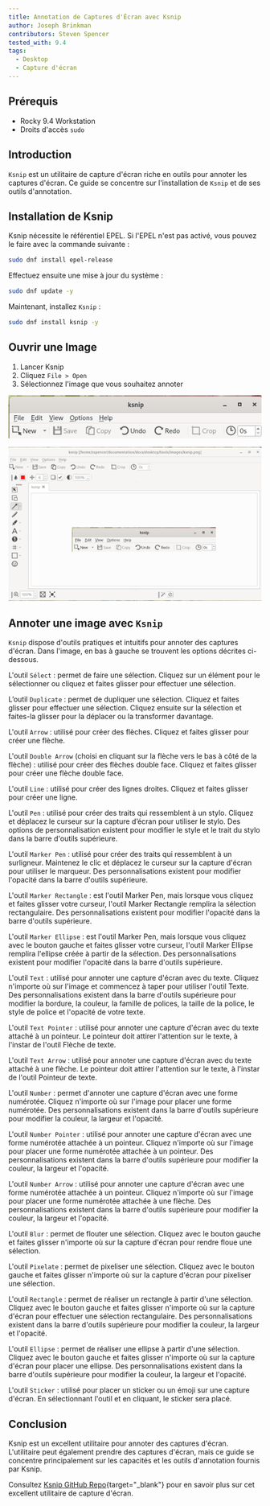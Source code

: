 ```yaml
---
title: Annotation de Captures d'Écran avec Ksnip
author: Joseph Brinkman
contributors: Steven Spencer
tested_with: 9.4
tags:
  - Desktop
  - Capture d'écran
---
```


## Prérequis

- Rocky 9.4 Workstation
- Droits d'accès `sudo`

## Introduction

`Ksnip` est un utilitaire de capture d'écran riche en outils pour annoter les captures d'écran. Ce guide se concentre sur l'installation de `Ksnip` et de ses outils d'annotation.

## Installation de Ksnip

Ksnip nécessite le référentiel EPEL. Si l'EPEL n'est pas activé, vous pouvez le faire avec la commande suivante :

```bash
sudo dnf install epel-release
```

Effectuez ensuite une mise à jour du système :

```bash
sudo dnf update -y
```

Maintenant, installez `Ksnip` :

```bash
sudo dnf install ksnip -y
```

## Ouvrir une Image

1. Lancer Ksnip
2. Cliquez `File > Open`
3. Sélectionnez l'image que vous souhaitez annoter

![ksnip](images/ksnip.png)

![ksnip\_open](images/ksnip_image_opened.png)

## Annoter une image avec `Ksnip`

`Ksnip` dispose d'outils pratiques et intuitifs pour annoter des captures d'écran.  Dans l'image, en bas à gauche se trouvent les options décrites ci-dessous.

L'outil `Sélect` : permet de faire une sélection. Cliquez sur un élément pour le sélectionner ou cliquez et faites glisser pour effectuer une sélection.

L’outil `Duplicate` : permet de dupliquer une sélection. Cliquez et faites glisser pour effectuer une sélection. Cliquez ensuite sur la sélection et faites-la glisser pour la déplacer ou la transformer davantage.

L'outil `Arrow` : utilisé pour créer des flèches. Cliquez et faites glisser pour créer une flèche.

L'outil `Double Arrow` (choisi en cliquant sur la flèche vers le bas à côté de la flèche) : utilisé pour créer des flèches double face. Cliquez et faites glisser pour créer une flèche double face.

L'outil `Line` : utilisé pour créer des lignes droites. Cliquez et faites glisser pour créer une ligne.

L'outil `Pen` : utilisé pour créer des traits qui ressemblent à un stylo. Cliquez et déplacez le curseur sur la capture d’écran pour utiliser le stylo. Des options de personnalisation existent pour modifier le style et le trait du stylo dans la barre d'outils supérieure.

L'outil `Marker Pen` : utilisé pour créer des traits qui ressemblent à un surligneur. Maintenez le clic et déplacez le curseur sur la capture d'écran pour utiliser le marqueur. Des personnalisations existent pour modifier l'opacité dans la barre d'outils supérieure.

L'outil `Marker Rectangle` : est l'outil Marker Pen, mais lorsque vous cliquez et faites glisser votre curseur, l'outil Marker Rectangle remplira la sélection rectangulaire. Des personnalisations existent pour modifier l'opacité dans la barre d'outils supérieure.

L'outil `Marker Ellipse` : est l'outil Marker Pen, mais lorsque vous cliquez avec le bouton gauche et faites glisser votre curseur, l'outil Marker Ellipse remplira l'ellipse créée à partir de la sélection. Des personnalisations existent pour modifier l'opacité dans la barre d'outils supérieure.

L'outil `Text` : utilisé pour annoter une capture d'écran avec du texte. Cliquez n'importe où sur l'image et commencez à taper pour utiliser l'outil Texte. Des personnalisations existent dans la barre d'outils supérieure pour modifier la bordure, la couleur, la famille de polices, la taille de la police, le style de police et l'opacité de votre texte.

L'outil `Text Pointer` : utilisé pour annoter une capture d'écran avec du texte attaché à un pointeur. Le pointeur doit attirer l'attention sur le texte, à l'instar de l'outil Flèche de texte.

L'outil `Text Arrow` : utilisé pour annoter une capture d'écran avec du texte attaché à une flèche. Le pointeur doit attirer l'attention sur le texte, à l'instar de l'outil Pointeur de texte.

L'outil `Number` : permet d'annoter une capture d'écran avec une forme numérotée. Cliquez n'importe où sur l'image pour placer une forme numérotée. Des personnalisations existent dans la barre d'outils supérieure pour modifier la couleur, la largeur et l'opacité.

L'outil `Number Pointer` : utilisé pour annoter une capture d'écran avec une forme numérotée attachée à un pointeur. Cliquez n'importe où sur l'image pour placer une forme numérotée attachée à un pointeur. Des personnalisations existent dans la barre d'outils supérieure pour modifier la couleur, la largeur et l'opacité.

L'outil `Number Arrow` : utilisé pour annoter une capture d'écran avec une forme numérotée attachée à un pointeur. Cliquez n'importe où sur l'image pour placer une forme numérotée attachée à une flèche. Des personnalisations existent dans la barre d'outils supérieure pour modifier la couleur, la largeur et l'opacité.

L'outil `Blur` : permet de flouter une sélection. Cliquez avec le bouton gauche et faites glisser n'importe où sur la capture d'écran pour rendre floue une sélection.

L'outil `Pixelate` : permet de pixeliser une sélection. Cliquez avec le bouton gauche et faites glisser n'importe où sur la capture d'écran pour pixeliser une sélection.

L'outil `Rectangle` : permet de réaliser un rectangle à partir d'une sélection. Cliquez avec le bouton gauche et faites glisser n'importe où sur la capture d'écran pour effectuer une sélection rectangulaire. Des personnalisations existent dans la barre d'outils supérieure pour modifier la couleur, la largeur et l'opacité.

L'outil `Ellipse` : permet de réaliser une ellipse à partir d'une sélection. Cliquez avec le bouton gauche et faites glisser n'importe où sur la capture d'écran pour placer une ellipse. Des personnalisations existent dans la barre d'outils supérieure pour modifier la couleur, la largeur et l'opacité.

L'outil `Sticker` : utilisé pour placer un sticker ou un émoji sur une capture d'écran. En sélectionnant l'outil et en cliquant, le sticker sera placé.

## Conclusion

Ksnip est un excellent utilitaire pour annoter des captures d'écran. L'utilitaire peut également prendre des captures d'écran, mais ce guide se concentre principalement sur les capacités et les outils d'annotation fournis par Ksnip.

Consultez [Ksnip GitHub Repo](https://github.com/ksnip/ksnip){target="_blank"} pour en savoir plus sur cet excellent utilitaire de capture d'écran.
